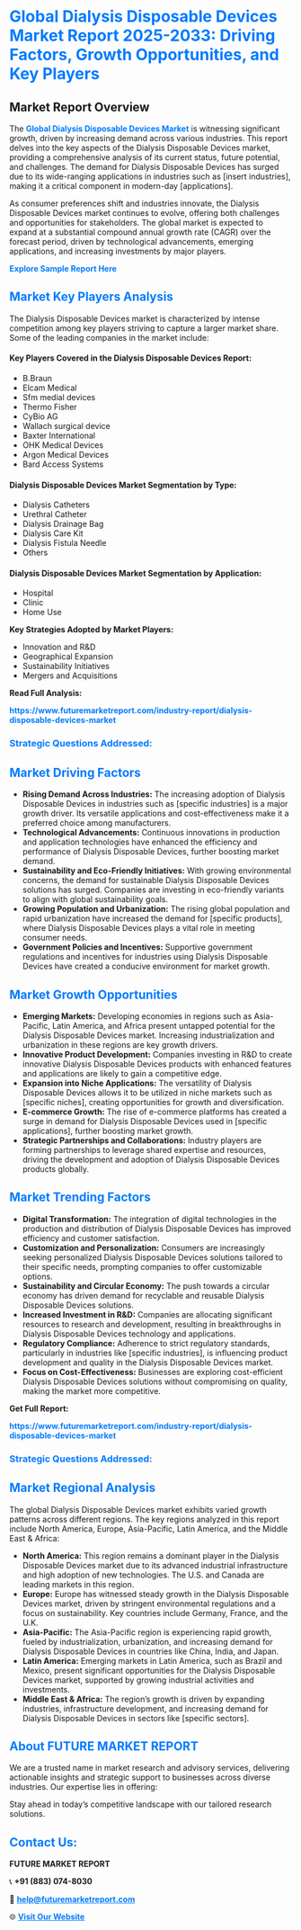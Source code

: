 <h1 style="color: #007BFF;">Global Dialysis Disposable Devices Market Report 2025-2033: Driving Factors, Growth Opportunities, and Key Players</h1>

<section id="overview">
<h2>Market Report Overview</h2>
<p>The <a href="https://www.futuremarketreport.com/industry-report/dialysis-disposable-devices-market" style="color: #007BFF; text-decoration: none;"><strong>Global Dialysis Disposable Devices Market</strong></a> is witnessing significant growth, driven by increasing demand across various industries. This report delves into the key aspects of the Dialysis Disposable Devices market, providing a comprehensive analysis of its current status, future potential, and challenges. The demand for Dialysis Disposable Devices has surged due to its wide-ranging applications in industries such as [insert industries], making it a critical component in modern-day [applications].</p>
<p>As consumer preferences shift and industries innovate, the Dialysis Disposable Devices market continues to evolve, offering both challenges and opportunities for stakeholders. The global market is expected to expand at a substantial compound annual growth rate (CAGR) over the forecast period, driven by technological advancements, emerging applications, and increasing investments by major players.</p>
</section>

<section id="overview">
<p><a href="https://www.futuremarketreport.com/request-sample/reportId=64671" style="color: #007BFF; text-decoration: none;"><strong>Explore Sample Report Here</strong></a></p>
</section>

<section id="key-players">
<h2 style="color: #007BFF;">Market Key Players Analysis</h2>
<p>The Dialysis Disposable Devices market is characterized by intense competition among key players striving to capture a larger market share. Some of the leading companies in the market include:</p>
<h4>Key Players Covered in the Dialysis Disposable Devices Report:</h4>
<ul><li>B.Braun</li><li>Elcam Medical</li><li>Sfm medial devices</li><li>Thermo Fisher</li><li>CyBio AG</li><li>Wallach surgical device</li><li>Baxter International</li><li>OHK Medical Devices</li><li>Argon Medical Devices</li><li>Bard Access Systems</li></ul>
<h4>Dialysis Disposable Devices Market Segmentation by Type:</h4>
<ul><li>Dialysis Catheters</li><li>Urethral Catheter</li><li>Dialysis Drainage Bag</li><li>Dialysis Care Kit</li><li>Dialysis Fistula Needle</li><li>Others</li></ul>

<h4>Dialysis Disposable Devices Market Segmentation by Application:</h4>
<ul><li>Hospital</li><li>Clinic</li><li>Home Use</li></ul>
<p><strong>Key Strategies Adopted by Market Players:</strong></p>
<ul>
<li>Innovation and R&D</li>
<li>Geographical Expansion</li>
<li>Sustainability Initiatives</li>
<li>Mergers and Acquisitions</li>
</ul>
</section>

<section>
<p><strong>Read Full Analysis: </strong></p><a href="https://www.futuremarketreport.com/industry-report/dialysis-disposable-devices-market" style="color: #007BFF; text-decoration: none;"><strong>https://www.futuremarketreport.com/industry-report/dialysis-disposable-devices-market</strong></a>
<h3 style="color: #007BFF;">Strategic Questions Addressed:</h3>
</section>

<section id="driving-factors">
<h2 style="color: #007BFF;">Market Driving Factors</h2>
<ul>
<li><strong>Rising Demand Across Industries:</strong> The increasing adoption of Dialysis Disposable Devices in industries such as [specific industries] is a major growth driver. Its versatile applications and cost-effectiveness make it a preferred choice among manufacturers.</li>
<li><strong>Technological Advancements:</strong> Continuous innovations in production and application technologies have enhanced the efficiency and performance of Dialysis Disposable Devices, further boosting market demand.</li>
<li><strong>Sustainability and Eco-Friendly Initiatives:</strong> With growing environmental concerns, the demand for sustainable Dialysis Disposable Devices solutions has surged. Companies are investing in eco-friendly variants to align with global sustainability goals.</li>
<li><strong>Growing Population and Urbanization:</strong> The rising global population and rapid urbanization have increased the demand for [specific products], where Dialysis Disposable Devices plays a vital role in meeting consumer needs.</li>
<li><strong>Government Policies and Incentives:</strong> Supportive government regulations and incentives for industries using Dialysis Disposable Devices have created a conducive environment for market growth.</li>
</ul>
</section>

<section id="growth-opportunities">
<h2 style="color: #007BFF;">Market Growth Opportunities</h2>
<ul>
<li><strong>Emerging Markets:</strong> Developing economies in regions such as Asia-Pacific, Latin America, and Africa present untapped potential for the Dialysis Disposable Devices market. Increasing industrialization and urbanization in these regions are key growth drivers.</li>
<li><strong>Innovative Product Development:</strong> Companies investing in R&D to create innovative Dialysis Disposable Devices products with enhanced features and applications are likely to gain a competitive edge.</li>
<li><strong>Expansion into Niche Applications:</strong> The versatility of Dialysis Disposable Devices allows it to be utilized in niche markets such as [specific niches], creating opportunities for growth and diversification.</li>
<li><strong>E-commerce Growth:</strong> The rise of e-commerce platforms has created a surge in demand for Dialysis Disposable Devices used in [specific applications], further boosting market growth.</li>
<li><strong>Strategic Partnerships and Collaborations:</strong> Industry players are forming partnerships to leverage shared expertise and resources, driving the development and adoption of Dialysis Disposable Devices products globally.</li>
</ul>
</section>

<section id="trending-factors">
<h2 style="color: #007BFF;">Market Trending Factors</h2>
<ul>
<li><strong>Digital Transformation:</strong> The integration of digital technologies in the production and distribution of Dialysis Disposable Devices has improved efficiency and customer satisfaction.</li>
<li><strong>Customization and Personalization:</strong> Consumers are increasingly seeking personalized Dialysis Disposable Devices solutions tailored to their specific needs, prompting companies to offer customizable options.</li>
<li><strong>Sustainability and Circular Economy:</strong> The push towards a circular economy has driven demand for recyclable and reusable Dialysis Disposable Devices solutions.</li>
<li><strong>Increased Investment in R&D:</strong> Companies are allocating significant resources to research and development, resulting in breakthroughs in Dialysis Disposable Devices technology and applications.</li>
<li><strong>Regulatory Compliance:</strong> Adherence to strict regulatory standards, particularly in industries like [specific industries], is influencing product development and quality in the Dialysis Disposable Devices market.</li>
<li><strong>Focus on Cost-Effectiveness:</strong> Businesses are exploring cost-efficient Dialysis Disposable Devices solutions without compromising on quality, making the market more competitive.</li>
</ul>
</section>

<section>
<p><strong>Get Full Report: </strong></p><a href="https://www.futuremarketreport.com/industry-report/dialysis-disposable-devices-market" style="color: #007BFF; text-decoration: none;"><strong>https://www.futuremarketreport.com/industry-report/dialysis-disposable-devices-market</strong></a>
<h3 style="color: #007BFF;">Strategic Questions Addressed:</h3>
</section>


<section id="regional-analysis">
<h2 style="color: #007BFF;">Market Regional Analysis</h2>
<p>The global Dialysis Disposable Devices market exhibits varied growth patterns across different regions. The key regions analyzed in this report include North America, Europe, Asia-Pacific, Latin America, and the Middle East & Africa:</p>
<ul>
<li><strong>North America:</strong> This region remains a dominant player in the Dialysis Disposable Devices market due to its advanced industrial infrastructure and high adoption of new technologies. The U.S. and Canada are leading markets in this region.</li>
<li><strong>Europe:</strong> Europe has witnessed steady growth in the Dialysis Disposable Devices market, driven by stringent environmental regulations and a focus on sustainability. Key countries include Germany, France, and the U.K.</li>
<li><strong>Asia-Pacific:</strong> The Asia-Pacific region is experiencing rapid growth, fueled by industrialization, urbanization, and increasing demand for Dialysis Disposable Devices in countries like China, India, and Japan.</li>
<li><strong>Latin America:</strong> Emerging markets in Latin America, such as Brazil and Mexico, present significant opportunities for the Dialysis Disposable Devices market, supported by growing industrial activities and investments.</li>
<li><strong>Middle East & Africa:</strong> The region’s growth is driven by expanding industries, infrastructure development, and increasing demand for Dialysis Disposable Devices in sectors like [specific sectors].</li>
</ul>
</section>

<footer>
<h2 style="color: #007BFF;">About FUTURE MARKET REPORT</h2>
<p>We are a trusted name in market research and advisory services, delivering actionable insights and strategic support to businesses across diverse industries. Our expertise lies in offering:</p>

<p>Stay ahead in today’s competitive landscape with our tailored research solutions.</p>

<h2 style="color: #007BFF;">Contact Us:</h2>
<p><strong>FUTURE MARKET REPORT</strong></p>
<p>📞 <strong>+91 (883) 074-8030</strong></p>
<p>📧 <strong><a href="mailto:help@futuremarketreport.com" style="color: #007BFF;">help@futuremarketreport.com</a></strong></p>
<p>🌐 <strong><a href="https://www.futuremarketreport.com/" style="color: #007BFF;">Visit Our Website</a></strong></p>
</footer>